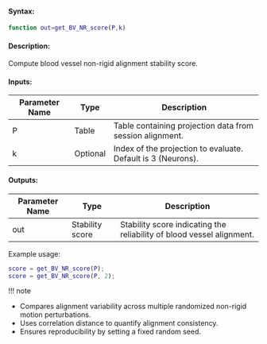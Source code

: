 #### Syntax:

```matlab
function out=get_BV_NR_score(P,k) 
```
#### Description:

Compute blood vessel non-rigid alignment stability score.

#### Inputs:

| Parameter Name | Type          | Description                                |
|---------------|---------------|--------------------------------------------|
| P             | Table         | Table containing projection data from session alignment. |
| k             | Optional      | Index of the projection to evaluate. Default is 3 (Neurons). |

#### Outputs:

| Parameter Name | Type          | Description                                |
|---------------|---------------|--------------------------------------------|
| out           | Stability score | Stability score indicating the reliability of blood vessel alignment. |

Example usage:
```matlab
score = get_BV_NR_score(P);
score = get_BV_NR_score(P, 2);
```

!!! note
   - Compares alignment variability across multiple randomized non-rigid motion perturbations.
   - Uses correlation distance to quantify alignment consistency.
   - Ensures reproducibility by setting a fixed random seed.

